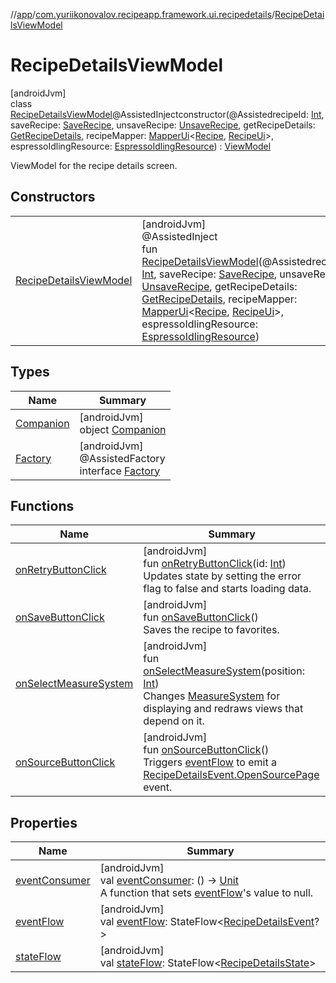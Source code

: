 //[app](../../../index.md)/[com.yuriikonovalov.recipeapp.framework.ui.recipedetails](../index.md)/[RecipeDetailsViewModel](index.md)

# RecipeDetailsViewModel

[androidJvm]\
class [RecipeDetailsViewModel](index.md)@AssistedInjectconstructor(@AssistedrecipeId: [Int](https://kotlinlang.org/api/latest/jvm/stdlib/kotlin/-int/index.html), saveRecipe: [SaveRecipe](../../com.yuriikonovalov.recipeapp.application.usecases/-save-recipe/index.md), unsaveRecipe: [UnsaveRecipe](../../com.yuriikonovalov.recipeapp.application.usecases/-unsave-recipe/index.md), getRecipeDetails: [GetRecipeDetails](../../com.yuriikonovalov.recipeapp.application.usecases/-get-recipe-details/index.md), recipeMapper: [MapperUi](../../com.yuriikonovalov.recipeapp.presentation/-mapper-ui/index.md)&lt;[Recipe](../../com.yuriikonovalov.recipeapp.application.entities/-recipe/index.md), [RecipeUi](../../com.yuriikonovalov.recipeapp.presentation.model/-recipe-ui/index.md)&gt;, espressoIdlingResource: [EspressoIdlingResource](../../com.yuriikonovalov.recipeapp.util/-espresso-idling-resource/index.md)) : [ViewModel](https://developer.android.com/reference/kotlin/androidx/lifecycle/ViewModel.html)

ViewModel for the recipe details screen.

## Constructors

| | |
|---|---|
| [RecipeDetailsViewModel](-recipe-details-view-model.md) | [androidJvm]<br>@AssistedInject<br>fun [RecipeDetailsViewModel](-recipe-details-view-model.md)(@AssistedrecipeId: [Int](https://kotlinlang.org/api/latest/jvm/stdlib/kotlin/-int/index.html), saveRecipe: [SaveRecipe](../../com.yuriikonovalov.recipeapp.application.usecases/-save-recipe/index.md), unsaveRecipe: [UnsaveRecipe](../../com.yuriikonovalov.recipeapp.application.usecases/-unsave-recipe/index.md), getRecipeDetails: [GetRecipeDetails](../../com.yuriikonovalov.recipeapp.application.usecases/-get-recipe-details/index.md), recipeMapper: [MapperUi](../../com.yuriikonovalov.recipeapp.presentation/-mapper-ui/index.md)&lt;[Recipe](../../com.yuriikonovalov.recipeapp.application.entities/-recipe/index.md), [RecipeUi](../../com.yuriikonovalov.recipeapp.presentation.model/-recipe-ui/index.md)&gt;, espressoIdlingResource: [EspressoIdlingResource](../../com.yuriikonovalov.recipeapp.util/-espresso-idling-resource/index.md)) |

## Types

| Name | Summary |
|---|---|
| [Companion](-companion/index.md) | [androidJvm]<br>object [Companion](-companion/index.md) |
| [Factory](-factory/index.md) | [androidJvm]<br>@AssistedFactory<br>interface [Factory](-factory/index.md) |

## Functions

| Name | Summary |
|---|---|
| [onRetryButtonClick](on-retry-button-click.md) | [androidJvm]<br>fun [onRetryButtonClick](on-retry-button-click.md)(id: [Int](https://kotlinlang.org/api/latest/jvm/stdlib/kotlin/-int/index.html))<br>Updates state by setting the error flag to false and starts loading data. |
| [onSaveButtonClick](on-save-button-click.md) | [androidJvm]<br>fun [onSaveButtonClick](on-save-button-click.md)()<br>Saves the recipe to favorites. |
| [onSelectMeasureSystem](on-select-measure-system.md) | [androidJvm]<br>fun [onSelectMeasureSystem](on-select-measure-system.md)(position: [Int](https://kotlinlang.org/api/latest/jvm/stdlib/kotlin/-int/index.html))<br>Changes [MeasureSystem](../../com.yuriikonovalov.recipeapp.application.entities/-measure-system/index.md) for displaying and redraws views that depend on it. |
| [onSourceButtonClick](on-source-button-click.md) | [androidJvm]<br>fun [onSourceButtonClick](on-source-button-click.md)()<br>Triggers [eventFlow](event-flow.md) to emit a [RecipeDetailsEvent.OpenSourcePage](../../com.yuriikonovalov.recipeapp.presentation.recipedetails/-recipe-details-event/-open-source-page/index.md) event. |

## Properties

| Name | Summary |
|---|---|
| [eventConsumer](event-consumer.md) | [androidJvm]<br>val [eventConsumer](event-consumer.md): () -&gt; [Unit](https://kotlinlang.org/api/latest/jvm/stdlib/kotlin/-unit/index.html)<br>A function that sets [eventFlow](event-flow.md)'s value to null. |
| [eventFlow](event-flow.md) | [androidJvm]<br>val [eventFlow](event-flow.md): StateFlow&lt;[RecipeDetailsEvent](../../com.yuriikonovalov.recipeapp.presentation.recipedetails/-recipe-details-event/index.md)?&gt; |
| [stateFlow](state-flow.md) | [androidJvm]<br>val [stateFlow](state-flow.md): StateFlow&lt;[RecipeDetailsState](../../com.yuriikonovalov.recipeapp.presentation.recipedetails/-recipe-details-state/index.md)&gt; |
